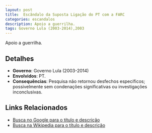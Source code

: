 ```yaml
---
layout: post
title:  Escândalo da Suposta Ligação do PT com a FARC
categories: escandalos
description: Apoio a guerrilha.
tags: Governo Lula (2003-2014),2003
---
```


Apoio a guerrilha.

## Detalhes
- **Governo**: Governo Lula (2003-2014)
- **Envolvidos**: PT.
- **Consequências**: Pesquisa não retornou desfechos específicos; possivelmente sem condenações significativas ou investigações inconclusivas.

## Links Relacionados
- [Busca no Google para o título e descrição](https://www.google.com/search?q=Esc%C3%A2ndalo%20da%20Suposta%20Liga%C3%A7%C3%A3o%20do%20PT%20com%20a%20FARC%20Apoio%20a%20guerrilha.%20Governo%20Lula%20%282003-2014%29)
- [Busca na Wikipedia para o título e descrição](https://en.wikipedia.org/w/index.php?search=Esc%C3%A2ndalo%20da%20Suposta%20Liga%C3%A7%C3%A3o%20do%20PT%20com%20a%20FARC%20Apoio%20a%20guerrilha.%20Governo%20Lula%20%282003-2014%29)
